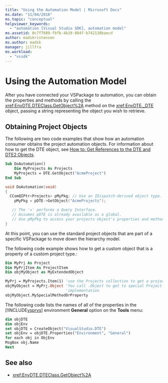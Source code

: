 ```yaml
---
title: "Using the Automation Model | Microsoft Docs"
ms.date: "11/04/2016"
ms.topic: "conceptual"
helpviewer_keywords:
  - "automation [Visual Studio SDK], automation model"
ms.assetid: 0c7f7889-fbfb-4b19-804f-b742138baecd
author: madskristensen
ms.author: madsk
manager: jillfra
ms.workload:
  - "vssdk"
---
```

# Using the Automation Model
After you have connected your VSPackage to automation, you can obtain the properties and methods by calling the <xref:EnvDTE.DTEClass.GetObject%2A> method on the <xref:EnvDTE._DTE> object, passing a string representing the object you wish to retrieve.

## Obtaining Project Objects
 The following are two code examples that show how an automation consumer obtains the project automation objects. For information about how to get the DTE object, see [How to: Get References to the DTE and DTE2 Objects](https://msdn.microsoft.com/Library/c92e3c8e-82e6-4a67-85da-e43c50ffd8e4).

```vb
Sub DoAutomation()
    Dim MyProjects As Projects
    MyProjects = DTE.GetObject("AcmeProject")
End Sub
```

```cpp
void DoAutomation(void)
{
  CComQIPtr<Projects> pMyPkg; // Use an IDispatch-derived object type.
    pMyPkg = pDTE->GetObject("AcmeProjects");

   // The '=' performs a Query Interface.
   // Assumes pDTE is already available as a global.
   // Use pMyPkg to access your projects object's properties and methods.
}

```

 At this point, you can use the standard project objects that are part of a specific VSPackage to move down the hierarchy model.

 The following code example shows how to get a custom object that is a property of a custom project type.:

```vb
Dim MyPrj As Project
Dim MyPrjItem As ProjectItem
Dim objMyObject as MyExtendedObject

MyPrj = MyProjects.Item(1) 'use the Projects collection to get a project
objMyObject = MyPrj.Object 'You call .Object to get to special Project
                           'implementation
objMyObject.MySpecialMethodOrProperty
```

 The following code lists the names of all of the properties in the [!INCLUDE[vsprvs](../../code-quality/includes/vsprvs_md.md)] environment **General** option on the **Tools** menu:

```vb
dim objDTE
dim objEnv
set objDTE = CreateObject("VisualStudio.DTE")
set objEnv = objDTE.Properties("Environment", "General")
for each obj in ObjEnv
MsgBox obj.Name
Next

```

## See also
- <xref:EnvDTE.DTEClass.GetObject%2A>